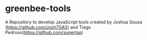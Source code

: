 # greenbee-tools
A Repository to develop JavaScript tools created by Joshua Sousa (https://github.com/Josh7GAS) and Tiago Pedroso(https://github.com/supertsp)
